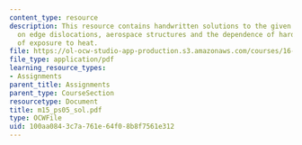 ```yaml
---
content_type: resource
description: This resource contains handwritten solutions to the given problem set
  on edge dislocations, aerospace structures and the dependence of hardness on time
  of exposure to heat.
file: https://ol-ocw-studio-app-production.s3.amazonaws.com/courses/16-01-unified-engineering-i-ii-iii-iv-fall-2005-spring-2006/100aa0843c7a761e64f08b8f7561e312_m15_ps05_sol.pdf
file_type: application/pdf
learning_resource_types:
- Assignments
parent_title: Assignments
parent_type: CourseSection
resourcetype: Document
title: m15_ps05_sol.pdf
type: OCWFile
uid: 100aa084-3c7a-761e-64f0-8b8f7561e312
---
```

